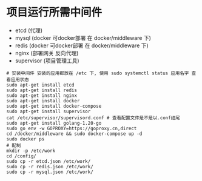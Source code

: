 # 项目运行所需中间件

- etcd (代理)
- mysql (docker 可docker部署 在 docker/middleware 下)
- redis (docker 可docker部署 在 docker/middleware 下)
- nginx (部署网关 反向代理)
- supervisor (项目管理工具)

```shell
# 安装中间件 安装的应用都放在 /etc 下, 使用 sudo systemctl status 应用名字 查看应用状态
sudo apt-get install etcd
sudo apt-get install redis
sudo apt-get install nginx
sudo apt-get install docker
sudo apt-get install docker-compose
sudo apt-get install supervisor
cat /etc/supervisor/supervisord.conf # 查看配置文件是不是以.conf结尾
sudo apt-get install golang-1.20-go
sudo go env -w GOPROXY=https://goproxy.cn,direct
cd /docker/middleware && sudo docker-compose up -d
sudo docker ps
# 配制
mkdir -p /etc/work
cd /config/
sudo cp -r etcd.json /etc/work/
sudo cp -r redis.json /etc/work/
sudo cp -r mysql.json /etc/work/
```